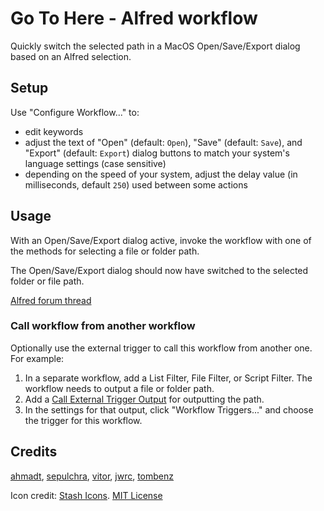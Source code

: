 # Go To Here - Alfred workflow

Quickly switch the selected path in a MacOS Open/Save/Export dialog based on an Alfred selection.

## Setup

Use "Configure Workflow..." to:

- edit keywords
- adjust the text of "Open" (default: `Open`), "Save" (default: `Save`), and "Export" (default: `Export`) dialog buttons to match your system's language settings (case sensitive)
- depending on the speed of your system, adjust the delay value (in milliseconds, default `250`) used between some actions

## Usage

With an Open/Save/Export dialog active, invoke the workflow with one of the methods for selecting a file or folder path.

The Open/Save/Export dialog should now have switched to the selected folder or file path.

[Alfred forum thread](https://www.alfredforum.com/topic/6013-go-to-here)

### Call workflow from another workflow

Optionally use the external trigger to call this workflow from another one. For example:

1. In a separate workflow, add a List Filter, File Filter, or Script Filter. The workflow needs to output a file or folder path.
2. Add a [Call External Trigger Output](https://www.alfredapp.com/help/workflows/outputs/call-external-trigger/) for outputting the path.
3. In the settings for that output, click "Workflow Triggers..." and choose the trigger for this workflow.

## Credits

[ahmadt](https://www.alfredforum.com/profile/9334-ahmadt/), [sepulchra](https://www.alfredforum.com/profile/717-sepulchra/), [vitor](https://www.alfredforum.com/profile/1891-vitor/), [jwrc](https://www.alfredforum.com/profile/55950-jwrc/), [tombenz](https://www.alfredforum.com/profile/32208-tombenz/)

Icon credit: [Stash Icons](https://github.com/stash-ui/icons). [MIT License](https://github.com/stash-ui/icons/blob/master/LICENSE)

